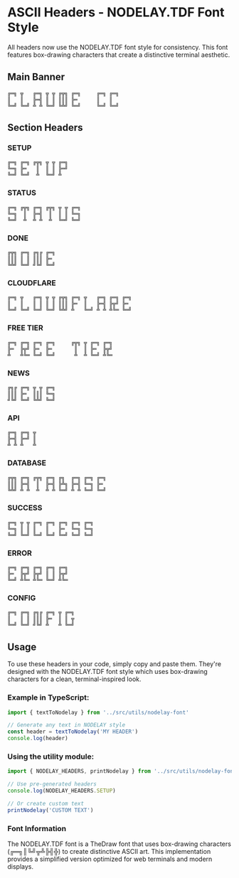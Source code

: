 # ASCII Headers - NODELAY.TDF Font Style

All headers now use the NODELAY.TDF font style for consistency. This font features box-drawing characters that create a distinctive terminal aesthetic.

## Main Banner
```
╔═╗ ╦   ╔═╗ ╦ ╦ ╔╦╗ ╔═╗     ╔═╗ ╔═╗ 
║   ║   ╠═╣ ║ ║ ║║║ ╠═      ║   ║   
╚═╝ ╚═╝ ╩ ╩ ╚═╝ ╚╩╝ ╚═╝     ╚═╝ ╚═╝ 
```

## Section Headers

### SETUP
```
╔═╗ ╔═╗ ╔╦╗ ╦ ╦ ╔═╗ 
╚═╗ ╠═   ║  ║ ║ ╠═╝ 
╚═╝ ╚═╝  ╩  ╚═╝ ╩   
```

### STATUS
```
╔═╗ ╔╦╗ ╔═╗ ╔╦╗ ╦ ╦ ╔═╗ 
╚═╗  ║  ╠═╣  ║  ║ ║ ╚═╗ 
╚═╝  ╩  ╩ ╩  ╩  ╚═╝ ╚═╝ 
```

### DONE
```
╔╦╗ ╔═╗ ╔╗╔ ╔═╗ 
║║║ ║ ║ ║║║ ╠═  
╚╩╝ ╚═╝ ╝╚╝ ╚═╝ 
```

### CLOUDFLARE
```
╔═╗ ╦   ╔═╗ ╦ ╦ ╔╦╗ ╔═╗ ╦   ╔═╗ ╔═╗ ╔═╗ 
║   ║   ║ ║ ║ ║ ║║║ ╠═  ║   ╠═╣ ╠╦╝ ╠═  
╚═╝ ╚═╝ ╚═╝ ╚═╝ ╚╩╝ ╩   ╚═╝ ╩ ╩ ╩╚═ ╚═╝ 
```

### FREE TIER
```
╔═╗ ╔═╗ ╔═╗ ╔═╗     ╔╦╗ ╦ ╔═╗ ╔═╗ 
╠═  ╠╦╝ ╠═  ╠═       ║  ║ ╠═  ╠╦╝ 
╩   ╩╚═ ╚═╝ ╚═╝      ╩  ╩ ╚═╝ ╩╚═ 
```

### NEWS
```
╔╗╔ ╔═╗ ╦ ╦ ╔═╗ 
║║║ ╠═  ║║║ ╚═╗ 
╝╚╝ ╚═╝ ╚╩╝ ╚═╝ 
```

### API
```
╔═╗ ╔═╗ ╦ 
╠═╣ ╠═╝ ║ 
╩ ╩ ╩   ╩ 
```

### DATABASE
```
╔╦╗ ╔═╗ ╔╦╗ ╔═╗ ╔╗  ╔═╗ ╔═╗ ╔═╗ 
║║║ ╠═╣  ║  ╠═╣ ╠╩╗ ╠═╣ ╚═╗ ╠═  
╚╩╝ ╩ ╩  ╩  ╩ ╩ ╚═╝ ╩ ╩ ╚═╝ ╚═╝ 
```

### SUCCESS
```
╔═╗ ╦ ╦ ╔═╗ ╔═╗ ╔═╗ ╔═╗ ╔═╗ 
╚═╗ ║ ║ ║   ║   ╠═  ╚═╗ ╚═╗ 
╚═╝ ╚═╝ ╚═╝ ╚═╝ ╚═╝ ╚═╝ ╚═╝ 
```

### ERROR
```
╔═╗ ╔═╗ ╔═╗ ╔═╗ ╔═╗ 
╠═  ╠╦╝ ╠╦╝ ║ ║ ╠╦╝ 
╚═╝ ╩╚═ ╩╚═ ╚═╝ ╩╚═ 
```

### CONFIG
```
╔═╗ ╔═╗ ╔╗╔ ╔═╗ ╦ ╔═╗ 
║   ║ ║ ║║║ ╠═  ║ ║ ╦ 
╚═╝ ╚═╝ ╝╚╝ ╩   ╩ ╚═╝ 
```

## Usage

To use these headers in your code, simply copy and paste them. They're designed with the NODELAY.TDF font style which uses box-drawing characters for a clean, terminal-inspired look.

### Example in TypeScript:
```typescript
import { textToNodelay } from '../src/utils/nodelay-font'

// Generate any text in NODELAY style
const header = textToNodelay('MY HEADER')
console.log(header)
```

### Using the utility module:
```typescript
import { NODELAY_HEADERS, printNodelay } from '../src/utils/nodelay-font'

// Use pre-generated headers
console.log(NODELAY_HEADERS.SETUP)

// Or create custom text
printNodelay('CUSTOM TEXT')
```

### Font Information
The NODELAY.TDF font is a TheDraw font that uses box-drawing characters (╔═╗║╚╝╦╩╠╣╬) to create distinctive ASCII art. This implementation provides a simplified version optimized for web terminals and modern displays.